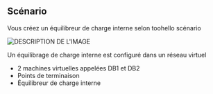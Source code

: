 ## <a name="scenario"></a>Scénario

Vous créez un équilibreur de charge interne selon toohello scénario

![DESCRIPTION DE L'IMAGE](./media/load-balancer-get-started-ilb-scenario-include/figure1.png)

Un équilibrage de charge interne est configuré dans un réseau virtuel

* 2 machines virtuelles appelées DB1 et DB2
* Points de terminaison
* Équilibreur de charge interne
